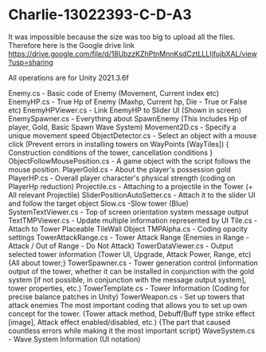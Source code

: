 # Charlie-13022393-C-D-A3
It was impossible because the size was too big to upload all the files.
Therefore here is the Google drive link
https://drive.google.com/file/d/18UbzzKZhPtnMnnKsdCztLLLIjfujbXAL/view?usp=sharing 


All operations are for Unity 2021.3.6f


Enemy.cs - Basic code of Enemy (Movement, Current index etc)
EnemyHP.cs - True Hp of Enemy (Maxhp, Current hp, Die - True or False etc)
EnemyHPViewer.cs - Link EnemyHP to Slider UI (Shown in screen)
EnemySpawner.cs - Everything about SpawnEnemy (This includes Hp of player, Gold, Basic Spawn Wave System)
Movement2D.cs - Specify a unique movement speed
ObjectDetector.cs - Select an object with a mouse click (Prevent errors in installing towers on WayPoints [WayTiles]) { Construction conditions of the tower, cancellation conditions }
ObjectFollowMousePosition.cs - A game object with the script follows the mouse position.
PlayerGold.cs - About the player's possession gold
PlayerHP.cs - Overall player character's physical strength (coding on PlayerHp reduction)
Projectile.cs - Attaching to a projectile in the Tower (+ All relevant Projectile)
SliderPositionAutoSetter.cs - Attach it to the slider UI and follow the target object
Slow.cs -Slow tower (Blue)
SystemTextViewer.cs - Top of screen orientation system message output
TextTMPViewer.cs - Update multiple information represented by UI
Tile.cs - Attach to Tower Placeable TileWall Object
TMPAlpha.cs - Coding opacity settings
TowerAttackRange.cs - Tower Attack Range (Enemies in Range - Attack / Out of Range - Do Not Attack)
TowerDataViewer.cs - Output selected tower information (Tower UI, Upgrade, Attack Power, Range, etc) {All about tower;}
TowerSpawner.cs - Tower generation control (information output of the tower, whether it can be installed in conjunction with the gold system [if not possible, in conjunction with the message output system], tower properties, etc.)
TowerTemplate.cs - Tower Information (Coding for precise balance patches in Unity)
TowerWeapon.cs - Set up towers that attack enemies The most important coding that allows you to set up own concept for the tower. (Tower attack method, Debuff/Buff type strike effect [image], Attack effect enabled/disabled, etc.) {The part that caused countless errors while making it the most important script}
WaveSystem.cs - Wave System Information (UI notation)

